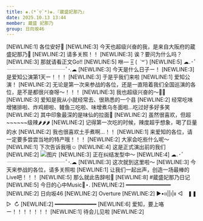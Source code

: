```yaml
---
title: ❀.(*´▽`*)❀.『蔵盛妃那乃』
date: 2025.10.13 13:44
member: 蔵盛 妃那乃
group: 日向坂46
---
```


[NEWLINE:1]
各位安好🍵
[NEWLINE:3]
今天也超级兴奋的我，是来自大阪府的蔵盛妃那乃🪭
[NEWLINE:2]
请多关照！！
[NEWLINE:3]
诶？要问为什么吗？
[NEWLINE:3]
那就请看正文Go!!
[NEWLINE:5]
咻— =͟͟͞͞ (  ˙꒳​˙)
[NEWLINE:5]
☁︎.*･ﾟ┈┈┈┈┈┈┈┈┈┈┈ﾟ･*.︎︎☁︎︎︎︎
[NEWLINE:3]
今天是什么日子ー！
[NEWLINE:3]
是爱知公演第1天ー！！！
[NEWLINE:3]
于是乎我们来啦
[NEWLINE:1]
爱知公演！
[NEWLINE:2]
无论是第一次来参战的各位，还是一直陪着我们全国巡演的各位，是不是都很兴奋呀〜！！！
[NEWLINE:3]
我也超级兴奋的〜🙈💭
[NEWLINE:3]
爱知是我从小就经常去、很熟悉的一个县
[NEWLINE:2]
经常吃味增猪排啦、炸鸡翅啦、鳗鱼三吃啦、味增煮乌冬面啦…吃过好多好多笑
[NEWLINE:2]
其中印象最深的是味仙的拉面🍜
[NEWLINE:2]
虽然很喜欢，但超~~~~~~级辣🌶🌶🌶
[NEWLINE:2]
记得第一次吃的时候，辣度超乎想象，喝了巨量的水
[NEWLINE:2]
我也很喜欢土手煮啊…！！
[NEWLINE:1]
来爱知的各位，请一定要多尝尝当地的特产哦！！！
[NEWLINE:2]
大家会吃些什么呢〜
[NEWLINE:1]
下次告诉我哦☺︎
[NEWLINE:4]
这是正式演出前的我们
[NEWLINE:2]
![图片](https://cdn.hinatazaka46.com/files/14/diary/official/member/moblog/202510/mobsTzG4m.jpg)
[NEWLINE:3]
正在纠结发型中〜
[NEWLINE:4]
☁︎.*･ﾟ┈┈┈┈┈┈┈┈┈┈┈ﾟ･*.︎︎☁︎︎︎︎
[NEWLINE:3]
这次就到这里啦〜
[NEWLINE:3]
今天来参战的各位，请多关照啦
[NEWLINE:1]
让我们一起出声，创造一场最棒的Live吧！！！
[NEWLINE:5]
那么就此告辞啦🪭
[NEWLINE:8]
#蔵盛妃那乃日记
[NEWLINE:5]
今日的心中Music📼⋆.
[NEWLINE:2]
━━━━━━━━━━━━━━
[NEWLINE:2]
日向坂46
[NEWLINE:2]
Overture
[NEWLINE:2]
▶︎•၊၊||၊|။ ◁　❚❚　▷  ↻
[NEWLINE:2]
━━━━━━━━━━━━━
[NEWLINE:6]
爱知，要上咯ー！！！！！！！
[NEWLINE:1]
待会儿见啦
[NEWLINE:2]
